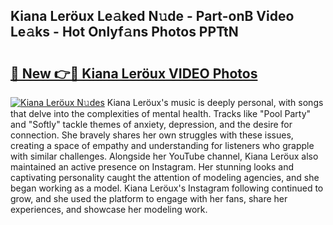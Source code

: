 ## Kiana Leröux Le𝚊ked N𝚞de - Part-onB Video Le𝚊ks - Hot Onlyf𝚊ns Photos PPTtN

# <h2><a href="http://ab35653.deff.icu/?id=Kiana+Ler%c3%b6ux">🔗 New 👉🔴 Kiana Leröux VIDEO Photos</a></h2>

[![Kiana Leröux N𝚞des](https://i.imgur.com/rIISA9y.gif)](http://ab35653.deff.icu/?id=Kiana+Ler%c3%b6ux)
Kiana Leröux's music is deeply personal, with songs that delve into the complexities of mental health. Tracks like "Pool Party" and "Softly" tackle themes of anxiety, depression, and the desire for connection. She bravely shares her own struggles with these issues, creating a space of empathy and understanding for listeners who grapple with similar challenges. Alongside her YouTube channel, Kiana Leröux also maintained an active presence on Instagram. Her stunning looks and captivating personality caught the attention of modeling agencies, and she began working as a model. Kiana Leröux's Instagram following continued to grow, and she used the platform to engage with her fans, share her experiences, and showcase her modeling work.
